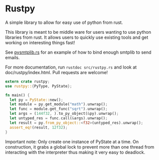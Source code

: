 Rustpy
=====

A simple library to allow for easy use of python from rust.

This library is meant to be middle ware for users wanting to use
python libraries from rust. It allows users to quickly use existing
tools and get working on interesting things fast!

See [pysmtplib.rs](https://github.com/lukemetz/pysmtplib.rs) for an
example of how to bind enough smtplib to send emails.


For more documentation, run `rustdoc src/rustpy.rs` and look at
doc/rustpy/index.html. Pull requests are welcome!

```rust
extern crate rustpy;
use rustpy::{PyType, PyState};

fn main() {
  let py = PyState::new();
  let module = py.get_module("math").unwrap();
  let func = module.get_func("sqrt").unwrap();
  let args = (144f32, ).to_py_object(&py).unwrap();
  let untyped_res = func.call(&args).unwrap();
  let result = py.from_py_object::<f32>(untyped_res).unwrap();
  assert_eq!(result, 12f32);
}
```
Important note: Only create one instance of PyState at a time.
On construction, it grabs a global lock to prevent more than one thread from
interacting with the interpreter thus making it very easy to deadlock.
